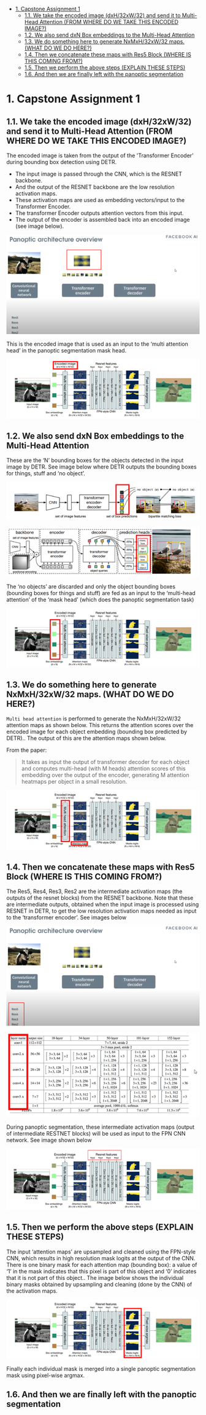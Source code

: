 - [1. Capstone Assignment 1](#1-capstone-assignment-1)
  - [1.1. We take the encoded image (dxH/32xW/32) and send it to Multi-Head Attention (FROM WHERE DO WE TAKE THIS ENCODED IMAGE?)](#11-we-take-the-encoded-image-dxh32xw32-and-send-it-to-multi-head-attention-from-where-do-we-take-this-encoded-image)
  - [1.2. We also send dxN Box embeddings to the Multi-Head Attention](#12-we-also-send-dxn-box-embeddings-to-the-multi-head-attention)
  - [1.3. We do something here to generate NxMxH/32xW/32 maps. (WHAT DO WE DO HERE?)](#13-we-do-something-here-to-generate-nxmxh32xw32-maps-what-do-we-do-here)
  - [1.4. Then we concatenate these maps with Res5 Block (WHERE IS THIS COMING FROM?)](#14-then-we-concatenate-these-maps-with-res5-block-where-is-this-coming-from)
  - [1.5. Then we perform the above steps (EXPLAIN THESE STEPS)](#15-then-we-perform-the-above-steps-explain-these-steps)
  - [1.6. And then we are finally left with the panoptic segmentation](#16-and-then-we-are-finally-left-with-the-panoptic-segmentation)

# 1. Capstone Assignment 1

## 1.1. We take the encoded image (dxH/32xW/32) and send it to Multi-Head Attention (FROM WHERE DO WE TAKE THIS ENCODED IMAGE?)

The encoded image is taken from the output of the 'Transformer Encoder' during bounding box detection using DETR.
- The input image is passed through the CNN, which is the RESNET backbone.
- And the output of the RESNET backbone are the low resolution activation maps.
- These activation maps are used as embedding vectors/input to the Transformer Encoder.
- The transformer Encoder outputs attention vectors from this input.
- The output of the encoder is assembled back into an encoded image (see image below).

![picture 1](images/01f65849b697b11eea75193ea78976a43047865217ca3920f6702cf1b07972d1.png)  

This is the encoded image that is used as an input to the ‘multi attention head’ in the panoptic segmentation mask head.

![picture 2](images/3452b7983394dcb1d70f95ac288fe38653ca6118767d0d275d9c1b1ea847c737.png)  
 
## 1.2. We also send dxN Box embeddings to the Multi-Head Attention

These are the ‘N’ bounding boxes for the objects detected in the input image by DETR.  See image below where DETR outputs the bounding boxes for things, stuff and ‘no object’.  

![picture 3](images/9e823bdaabf8a89df58f712c41a596d0b94f68538ff331af5bf3c934c56b7d37.png)

![picture 4](images/347fa6be1b78dc1194e991c94193decdd3cfec6b6a2baa0edf37252bc39ad173.png)

The ‘no objects’ are discarded and only the object bounding boxes (bounding boxes for things and stuff) are fed as an input to the ‘multi-head attention’ of the ‘mask head’ (which does the panoptic segmentation task) 

![picture 5](images/204eb1ccae3c407de6c23b650c4dd7de481a5933982ab1cb220e1dc65677dedc.png)

## 1.3. We do something here to generate NxMxH/32xW/32 maps. (WHAT DO WE DO HERE?)

`Multi head attention` is performed to generate the NxMxH/32xW/32 attention maps as shown below.  This returns the attention scores over the encoded image for each object embedding (bounding box predicted by DETR).. The output of this are the attention maps shown below.  

From the paper:
> It takes as input the output of transformer decoder for each object and computes multi-head (with M heads) attention scores of this embedding over the output of the encoder, generating M attention heatmaps per object in a small resolution.

![picture 6](images/53e51f6537025d5ee2c00704114feb28296589d5c142d2b49ccd17cd98ceb4b9.png)

## 1.4. Then we concatenate these maps with Res5 Block (WHERE IS THIS COMING FROM?)

The Res5, Res4, Res3, Res2 are the intermediate activation maps (the outputs of the resnet blocks) from the RESNET backbone.  Note that these are intermediate outputs, obtained when the input image is processed using RESNET in DETR, to get the low resolution activation maps needed as input to the ‘transformer encoder’.  See images below

![picture 7](images/72cbc57c51c84992ed397f763e005a0d172e8c1cb24c19da946f91c965b6c805.png)

![picture 8](images/2a91c31a6e3c8a4fb0c9fc6fb5bb1d9cbe2e8d1b45d2f0a30a1094f97a4bc2e5.png)

During panoptic segmentation, these intermediate activation maps (output of intermediate RESTNET blocks) will be used as input to the FPN CNN network.  See image shown below

![picture 9](images/4791f2374456724b844be15f88679cbfa6ec86a84f973ca351ff8e43c7ba235f.png)

## 1.5. Then we perform the above steps (EXPLAIN THESE STEPS)
The input ‘attention maps’ are upsampled and cleaned using the FPN-style CNN, which results in high resolution mask logits at the output of the CNN.  There is one binary mask for each attention map (bounding box): a value of ‘1’ in the mask indicates that this pixel is part of this object and ‘0’ indicates that it is not part of this object..  The image below shows the individual binary masks obtained by upsampling and cleaning (done by the CNN) of the activation maps.

![picture 10](images/99f07196108cb1ae70c8c1e58af1e4eef579d34d53f7619e9d0871500aa8faa3.png)

Finally each individual mask is merged into a single panoptic segmentation mask using pixel-wise argmax.

## 1.6. And then we are finally left with the panoptic segmentation

